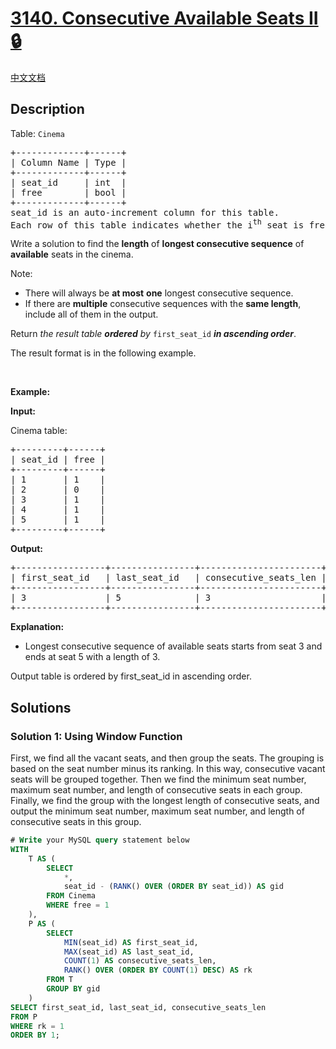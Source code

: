 # [3140. Consecutive Available Seats II 🔒](https://leetcode.com/problems/consecutive-available-seats-ii)

[中文文档](/solution/3100-3199/3140.Consecutive%20Available%20Seats%20II/README.md)

<!-- tags:Database -->

## Description

<p>Table: <code>Cinema</code></p>

<pre>
+-------------+------+
| Column Name | Type |
+-------------+------+
| seat_id     | int  |
| free        | bool |
+-------------+------+
seat_id is an auto-increment column for this table.
Each row of this table indicates whether the i<sup>th</sup> seat is free or not. 1 means free while 0 means occupied.
</pre>

<p>Write a solution to find the <strong>length</strong> of&nbsp;<strong>longest consecutive sequence</strong> of <strong>available</strong> seats in the cinema.</p>

<p>Note:</p>

<ul>
	<li>There will always be <strong>at most</strong> <strong>one</strong> longest consecutive sequence.</li>
	<li>If there are <strong>multiple</strong>&nbsp;consecutive sequences with the <strong>same length</strong>, include all of them in the output.</li>
</ul>

<p>Return <em>the result table <strong>ordered</strong> by</em> <code>first_seat_id</code> <em><strong>in ascending order</strong></em>.</p>

<p>The result format is in the following example.</p>

<p>&nbsp;</p>
<p><strong>Example:</strong></p>

<div class="example-block">
<p><strong>Input:</strong></p>

<p>Cinema table:</p>

<pre class="example-io">
+---------+------+
| seat_id | free |
+---------+------+
| 1       | 1    |
| 2       | 0    |
| 3       | 1    |
| 4       | 1    |
| 5       | 1    |
+---------+------+
</pre>

<p><strong>Output:</strong></p>

<pre class="example-io">
+-----------------+----------------+-----------------------+
| first_seat_id   | last_seat_id   | consecutive_seats_len |
+-----------------+----------------+-----------------------+
| 3               | 5              | 3                     |
+-----------------+----------------+-----------------------+
</pre>

<p><strong>Explanation:</strong></p>

<ul>
	<li>Longest consecutive sequence of available seats starts from seat 3 and ends at seat 5 with a length of 3.</li>
</ul>
Output table is ordered by first_seat_id in ascending order.</div>

## Solutions

### Solution 1: Using Window Function

First, we find all the vacant seats, and then group the seats. The grouping is based on the seat number minus its ranking. In this way, consecutive vacant seats will be grouped together. Then we find the minimum seat number, maximum seat number, and length of consecutive seats in each group. Finally, we find the group with the longest length of consecutive seats, and output the minimum seat number, maximum seat number, and length of consecutive seats in this group.

<!-- tabs:start -->

```sql
# Write your MySQL query statement below
WITH
    T AS (
        SELECT
            *,
            seat_id - (RANK() OVER (ORDER BY seat_id)) AS gid
        FROM Cinema
        WHERE free = 1
    ),
    P AS (
        SELECT
            MIN(seat_id) AS first_seat_id,
            MAX(seat_id) AS last_seat_id,
            COUNT(1) AS consecutive_seats_len,
            RANK() OVER (ORDER BY COUNT(1) DESC) AS rk
        FROM T
        GROUP BY gid
    )
SELECT first_seat_id, last_seat_id, consecutive_seats_len
FROM P
WHERE rk = 1
ORDER BY 1;
```

<!-- tabs:end -->

<!-- end -->
